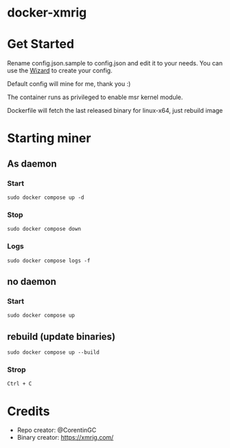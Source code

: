 # docker-xmrig

# Get Started
Rename config.json.sample to config.json and edit it to your needs. 
You can use the [Wizard](https://xmrig.com/wizard) to create your config.

Default config will mine for me, thank you :)

The container runs as privileged to enable msr kernel module.

Dockerfile will fetch the last released binary for linux-x64, just rebuild image

# Starting miner
## As daemon

### Start
    sudo docker compose up -d 

### Stop 
    sudo docker compose down

### Logs
    sudo docker compose logs -f

## no daemon

### Start
    sudo docker compose up 

## rebuild (update binaries)
    sudo docker compose up --build

### Strop
    Ctrl + C


# Credits
- Repo creator: @CorentinGC
- Binary creator: https://xmrig.com/
